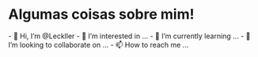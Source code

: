 <h1>Algumas coisas sobre mim!</h1>
- 👋 Hi, I’m @Leckller
- 👀 I’m interested in ...
- 🌱 I’m currently learning ...
- 💞️ I’m looking to collaborate on ...
- 📫 How to reach me ...

<!---
Leckller/Leckller is a ✨ special ✨ repository because its `README.md` (this file) appears on your GitHub profile.
You can click the Preview link to take a look at your changes.
--->
